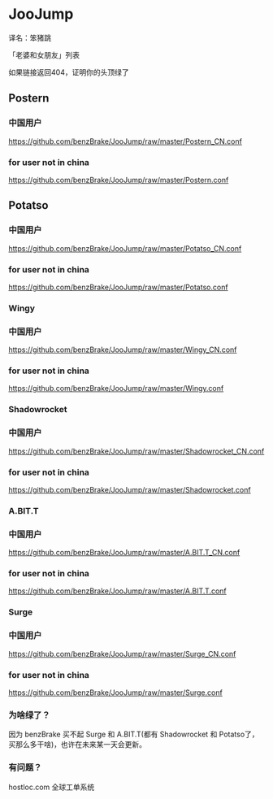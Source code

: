 # JooJump

译名：笨猪跳

「老婆和女朋友」列表

如果链接返回404，证明你的头顶绿了
## Postern
### 中国用户
https://github.com/benzBrake/JooJump/raw/master/Postern_CN.conf
### for user not in china
https://github.com/benzBrake/JooJump/raw/master/Postern.conf
## Potatso
### 中国用户
https://github.com/benzBrake/JooJump/raw/master/Potatso_CN.conf
### for user not in china
https://github.com/benzBrake/JooJump/raw/master/Potatso.conf
### Wingy
### 中国用户
https://github.com/benzBrake/JooJump/raw/master/Wingy_CN.conf
### for user not in china
https://github.com/benzBrake/JooJump/raw/master/Wingy.conf
### Shadowrocket
### 中国用户
https://github.com/benzBrake/JooJump/raw/master/Shadowrocket_CN.conf
### for user not in china
https://github.com/benzBrake/JooJump/raw/master/Shadowrocket.conf
### A.BIT.T
### 中国用户
https://github.com/benzBrake/JooJump/raw/master/A.BIT.T_CN.conf
### for user not in china
https://github.com/benzBrake/JooJump/raw/master/A.BIT.T.conf
### Surge
### 中国用户
https://github.com/benzBrake/JooJump/raw/master/Surge_CN.conf
### for user not in china
https://github.com/benzBrake/JooJump/raw/master/Surge.conf

### 为啥绿了？
因为 benzBrake 买不起 Surge 和 A.BIT.T(都有 Shadowrocket 和 Potatso了，买那么多干啥)，也许在未来某一天会更新。

### 有问题？
hostloc.com 全球工单系统

